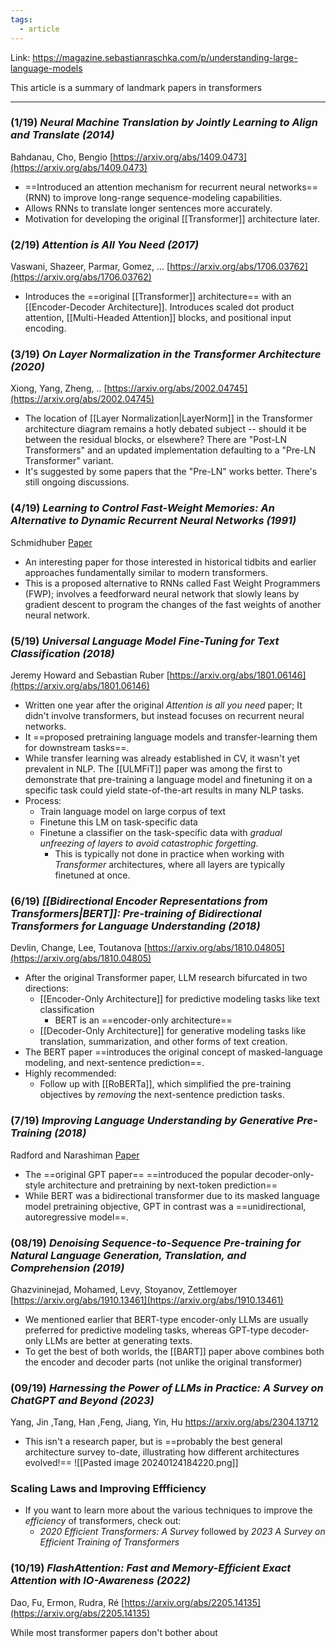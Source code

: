 ```yaml
---
tags:
  - article
---
```

Link: https://magazine.sebastianraschka.com/p/understanding-large-language-models

This article is a summary of landmark papers in transformers

---------
### (1/19) *Neural Machine Translation by Jointly Learning to Align and Translate (2014)*
Bahdanau, Cho, Bengio
[https://arxiv.org/abs/1409.0473](https://arxiv.org/abs/1409.0473)
- ==Introduced an attention mechanism for recurrent neural networks== (RNN) to improve long-range sequence-modeling capabilities.
- Allows RNNs to translate longer sentences more accurately.
- Motivation for developing the original [[Transformer]] architecture later.

### (2/19) *Attention is All You Need (2017)*
Vaswani, Shazeer, Parmar, Gomez, ...
[https://arxiv.org/abs/1706.03762](https://arxiv.org/abs/1706.03762)
- Introduces the ==original [[Transformer]] architecture== with an [[Encoder-Decoder Architecture]]. Introduces scaled dot product attention, [[Multi-Headed Attention]] blocks, and positional input encoding.

### (3/19) *On Layer Normalization in the Transformer Architecture (2020)*
Xiong, Yang, Zheng, ..
[https://arxiv.org/abs/2002.04745](https://arxiv.org/abs/2002.04745)
- The location of [[Layer Normalization|LayerNorm]] in the Transformer architecture diagram remains a hotly debated subject -- should it be between the residual blocks, or elsewhere? There are "Post-LN Transformers" and an updated implementation defaulting to a "Pre-LN Transformer" variant.
- It's suggested by some papers that the "Pre-LN" works better. There's still ongoing discussions.


### (4/19) *Learning to Control Fast-Weight Memories: An Alternative to Dynamic Recurrent Neural Networks (1991)*
Schmidhuber
[Paper](https://www.semanticscholar.org/paper/Learning-to-Control-Fast-Weight-Memories%3A-An-to-Schmidhuber/bc22e87a26d020215afe91c751e5bdaddd8e4922)
- An interesting paper for those interested in historical tidbits and earlier approaches  fundamentally similar to modern transformers.
- This is a proposed alternative to RNNs called Fast Weight Programmers (FWP); involves a feedforward neural network that slowly leans by gradient descent to program the changes of the fast weights of another neural network.


### (5/19) *Universal Language Model Fine-Tuning for Text Classification (2018)*
Jeremy Howard and Sebastian Ruber
[https://arxiv.org/abs/1801.06146](https://arxiv.org/abs/1801.06146)
- Written one year after the original *Attention is all you need* paper; It didn't involve transformers, but instead focuses on recurrent neural networks.
- It ==proposed pretraining language models and transfer-learning them for downstream tasks==.
- While transfer learning was already established in CV, it wasn't yet prevalent in NLP. The [[ULMFiT]] paper was among the first to demonstrate that pre-training a language model and finetuning it on a specific task could yield state-of-the-art results in many NLP tasks.
- Process:
	- Train language model on large corpus of text
	- Finetune this LM on task-specific data
	- Finetune a classifier on the task-specific data with *gradual unfreezing of layers to avoid catastrophic forgetting*.
		- This is typically not done in practice when working with *Transformer* architectures, where all layers are typically finetuned at once.

### (6/19) *[[Bidirectional Encoder Representations from Transformers|BERT]]: Pre-training of Bidirectional Transformers for Language Understanding (2018)*
Devlin, Change, Lee, Toutanova
[https://arxiv.org/abs/1810.04805](https://arxiv.org/abs/1810.04805)
- After the original Transformer paper, LLM research bifurcated in two directions:
	- [[Encoder-Only Architecture]] for predictive modeling tasks like text classification
		- BERT is an ==encoder-only architecture==
	- [[Decoder-Only Architecture]] for generative modeling tasks like translation, summarization, and other forms of text creation.
- The BERT paper ==introduces the original concept of masked-language modeling, and next-sentence prediction==.
- Highly recommended:
	- Follow up with [[RoBERTa]], which simplified the pre-training objectives by *removing* the next-sentence prediction tasks.

### (7/19) *Improving Language Understanding by Generative Pre-Training (2018)*
Radford and Narashiman
[Paper](https://www.semanticscholar.org/paper/Improving-Language-Understanding-by-Generative-Radford-Narasimhan/cd18800a0fe0b668a1cc19f2ec95b5003d0a5035)
- The ==original GPT paper== ==introduced the popular decoder-only-style architecture and pretraining by next-token prediction== 
- While BERT was a bidirectional transformer due to its masked language model pretraining objective, GPT in contrast was a ==unidirectional, autoregressive model==.


### (08/19) *Denoising Sequence-to-Sequence Pre-training for Natural Language Generation, Translation, and Comprehension (2019)*
Ghazvininejad, Mohamed, Levy, Stoyanov, Zettlemoyer
[https://arxiv.org/abs/1910.13461](https://arxiv.org/abs/1910.13461)
- We mentioned earlier that BERT-type encoder-only LLMs are usually preferred for predictive modeling tasks, whereas GPT-type decoder-only LLMs are better at generating texts.
- To get the best of both worlds, the [[BART]] paper above combines both the encoder and decoder parts (not unlike the original transformer)

### (09/19) *Harnessing the Power of LLMs in Practice: A Survey on ChatGPT and Beyond (2023)*
Yang, Jin ,Tang, Han ,Feng, Jiang, Yin, Hu
https://arxiv.org/abs/2304.13712
- This isn't a research paper, but is ==probably the best general architecture survey to-date, illustrating how different architectures evolved!==
![[Pasted image 20240124184220.png]]


### Scaling Laws and Improving Effficiency
- If you want to learn more about the various techniques to improve the *efficiency* of transformers, check out:
	- *2020 Efficient Transformers: A Survey* followed by *2023 A Survey on Efficient Training of Transformers*


### (10/19) *FlashAttention: Fast and Memory-Efficient Exact Attention with IO-Awareness (2022)*
Dao, Fu, Ermon, Rudra, Ré
[https://arxiv.org/abs/2205.14135](https://arxiv.org/abs/2205.14135)

While most transformer papers don't bother about 